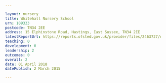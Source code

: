 ```yaml
---

layout: nursery
title: Whitehall Nursery School
urn: 109333
postcode: TN34 2EE
address: 15 Elphinstone Road, Hastings, East Sussex, TN34 2EE
latestReportUrl: https://reports.ofsted.gov.uk/provider/files/2463727/urn/109333.pdf
teaching: 0
development: 0
leadership: 2
outcomes: 0
overall: 2
date: 01 April 2018 
datePublish: 2 March 2015

---
```

